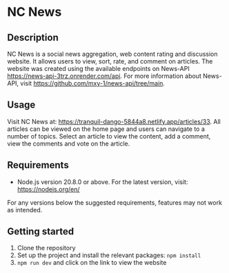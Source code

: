 # NC News

## Description 
NC News is a social news aggregation, web content rating and discussion website. It allows users to view, sort, rate, and comment on articles. The website was created using the available endpoints on News-API https://news-api-3trz.onrender.com/api. For more information about News-API, visit https://github.com/mxy-1/news-api/tree/main. 


## Usage
Visit NC News at: https://tranquil-dango-5844a8.netlify.app/articles/33. All articles can be viewed on the home page and users can navigate to a number of topics. Select an article to view the content, add a comment, view the comments and vote on the article.

## Requirements 
- Node.js version 20.8.0 or above. For the latest version, visit: https://nodejs.org/en/

For any versions below the suggested requirements, features may not work as intended.

## Getting started

1. Clone the repository 
2. Set up the project and install the relevant packages: ```npm install```
3. ```npm run dev``` and click on the link to view the website